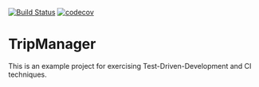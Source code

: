 [![Build Status](https://travis-ci.org/MrJot/tripmanager.svg?branch=master)](https://travis-ci.org/MrJot/tripmanager) [![codecov](https://codecov.io/gh/MrJot/tripmanager/branch/master/graph/badge.svg)](https://codecov.io/gh/MrJot/tripmanager)

# TripManager
This is an example project for exercising Test-Driven-Development and CI techniques.
